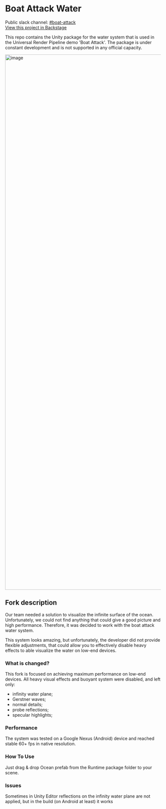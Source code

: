 # Boat Attack Water

Public slack channel: [#boat-attack](https://unity.slack.com/messages/C02M107KQJC/) <br/>
[View this project in Backstage](https://backstage.corp.unity3d.com/catalog/default/component/boat-attack-water) <br/>

This repo contains the Unity package for the water system that is used in the Universal Render Pipeline demo 'Boat Attack'.
The package is under constant development and is not supported in any official capacity.

<img width="1734" alt="image" src="https://user-images.githubusercontent.com/9811576/140533647-cb99836c-64ce-485f-9cce-344f4836212b.png">

## Fork description

Our team needed a solution to visualize the infinite surface of the ocean. Unfortunately, we could not find anything that could give a good picture and high performance. Therefore, it was decided to work with the boat attack water system.

This system looks amazing, but unfortunately, the developer did not provide flexible adjustments, that could allow you to effectively disable heavy effects to able visualize the water on low-end devices.

### What is changed?

This fork is focused on achieving maximum performance on low-end devices. All heavy visual effects and buoyant system were disabled, and left only:
- infinity water plane;
- Gerstner waves;
- normal details;
- probe reflections;
- specular highlights;

### Performance

The system was tested on a Google Nexus (Android) device and reached stable 60+ fps in native resolution.

### How To Use

Just drag & drop Ocean prefab from the Runtime package folder to your scene.

### Issues

Sometimes in Unity Editor reflections on the infinity water plane are not applied, but in the build (on Android at least) it works 